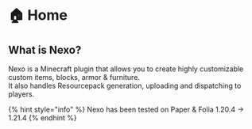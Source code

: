 # 🏠 Home

## What is Nexo?

Nexo is a Minecraft plugin that allows you to create highly customizable custom items, blocks, armor & furniture.\
It also handles Resourcepack generation, uploading and dispatching to players.

{% hint style="info" %}
Nexo has been tested on Paper & Folia 1.20.4 -> 1.21.4
{% endhint %}

